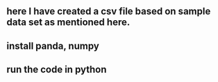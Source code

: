 ## here I have created a csv file based on sample data set as mentioned here.

## install panda, numpy

## run the code in python